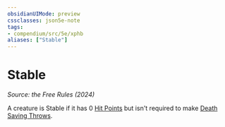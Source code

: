 ```yaml
---
obsidianUIMode: preview
cssclasses: json5e-note
tags:
- compendium/src/5e/xphb
aliases: ["Stable"]
---
```

# Stable
*Source: the Free Rules (2024)* 

A creature is Stable if it has 0 [Hit Points](rules/variant-rules/hit-points-xphb.md) but isn't required to make [Death Saving Throws](rules/variant-rules/death-saving-throw-xphb.md).
